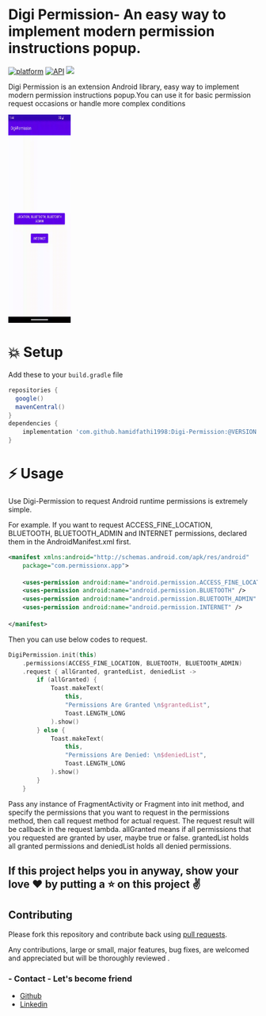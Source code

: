 # Digi Permission- An easy way to implement modern permission instructions popup.
[![platform](https://img.shields.io/badge/platform-Android-yellow.svg)](https://www.android.com)
[![API](https://img.shields.io/badge/API-21%2B-brightgreen.svg?style=plastic)](https://android-arsenal.com/api?level=18)
[![](https://jitpack.io/v/hamidfathi1998/Digi-Permission.svg)](https://jitpack.io/#hamidfathi1998/Digi-Permission)

Digi Permission is an extension Android library, easy way to implement modern permission instructions popup.You can use it for basic permission request occasions or handle more complex conditions

<p align="left">
 <a><img width="25%" height="420px"  src="gif/digi-permission.gif"></a>
</p>


# 💥 Setup
Add these to your `build.gradle` file 

```groovy
repositories {
  google()
  mavenCentral()
}
dependencies {
    implementation 'com.github.hamidfathi1998:Digi-Permission:@VERSION'
}
```

# ⚡ Usage
Use Digi-Permission to request Android runtime permissions is extremely simple.

For example. If you want to request ACCESS_FINE_LOCATION, BLUETOOTH, BLUETOOTH_ADMIN and INTERNET permissions, declared them in the AndroidManifest.xml first.

```xml
<manifest xmlns:android="http://schemas.android.com/apk/res/android"
    package="com.permissionx.app">

    <uses-permission android:name="android.permission.ACCESS_FINE_LOCATION" />
    <uses-permission android:name="android.permission.BLUETOOTH" />
    <uses-permission android:name="android.permission.BLUETOOTH_ADMIN" />
    <uses-permission android:name="android.permission.INTERNET" />

</manifest>
```


Then you can use below codes to request.

```kotlin
DigiPermission.init(this)
    .permissions(ACCESS_FINE_LOCATION, BLUETOOTH, BLUETOOTH_ADMIN)
    .request { allGranted, grantedList, deniedList ->
        if (allGranted) {
            Toast.makeText(
                this,
                "Permissions Are Granted \n$grantedList",
                Toast.LENGTH_LONG
            ).show()
        } else {
            Toast.makeText(
                this,
                "Permissions Are Denied: \n$deniedList",
                Toast.LENGTH_LONG
            ).show()
        }
    }
```

Pass any instance of FragmentActivity or Fragment into init method, and specify the permissions that you want to request in the permissions method, then call request method for actual request.
The request result will be callback in the request lambda. allGranted means if all permissions that you requested are granted by user, maybe true or false. grantedList holds all granted permissions and deniedList holds all denied permissions.



## If this project helps you in anyway, show your love :heart: by putting a :star: on this project :v:

## Contributing

Please fork this repository and contribute back using
[pull requests](https://github.com/hamidfathi1998/Digi-Permission/pulls).

Any contributions, large or small, major features, bug fixes, are welcomed and appreciated
but will be thoroughly reviewed .

### - Contact - Let's become friend
- [Github](https://github.com/hamidfathi1998)
- [Linkedin](https://www.linkedin.com/in/hamidfathi1998/)